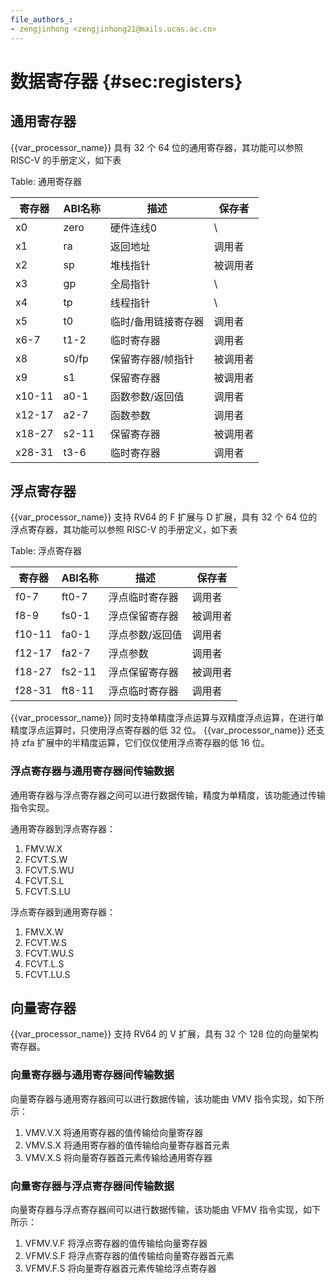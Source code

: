 ```yaml
---
file_authors_:
- zengjinhong <zengjinhong21@mails.ucas.ac.cn>
---
```

# 数据寄存器 {#sec:registers}

## 通用寄存器

{{var_processor_name}} 具有 32 个 64 位的通用寄存器，其功能可以参照 RISC-V 的手册定义，如下表

Table: 通用寄存器

| 寄存器 | ABI名称 | 描述                | 保存者   |
| ------ | ------- | ------------------- | -------- |
| x0     | zero    | 硬件连线0           | \        |
| x1     | ra      | 返回地址            | 调用者   |
| x2     | sp      | 堆栈指针            | 被调用者 |
| x3     | gp      | 全局指针            | \        |
| x4     | tp      | 线程指针            | \        |
| x5     | t0      | 临时/备用链接寄存器 | 调用者   |
| x6-7   | t1-2    | 临时寄存器          | 调用者   |
| x8     | s0/fp   | 保留寄存器/帧指针   | 被调用者 |
| x9     | s1      | 保留寄存器          | 被调用者 |
| x10-11 | a0-1    | 函数参数/返回值     | 调用者   |
| x12-17 | a2-7    | 函数参数            | 调用者   |
| x18-27 | s2-11   | 保留寄存器          | 被调用者 |
| x28-31 | t3-6    | 临时寄存器          | 调用者   |

## 浮点寄存器

{{var_processor_name}} 支持 RV64 的 F 扩展与 D 扩展，具有 32 个 64 位的浮点寄存器，其功能可以参照 RISC-V 的手册定义，如下表

Table: 浮点寄存器

| 寄存器 | ABI名称 | 描述            | 保存者   |
| ------ | ------- | --------------- | -------- |
| f0-7   | ft0-7   | 浮点临时寄存器  | 调用者   |
| f8-9   | fs0-1   | 浮点保留寄存器  | 被调用者 |
| f10-11 | fa0-1   | 浮点参数/返回值 | 调用者   |
| f12-17 | fa2-7   | 浮点参数        | 调用者   |
| f18-27 | fs2-11  | 浮点保留寄存器  | 被调用者 |
| f28-31 | ft8-11  | 浮点临时寄存器  | 调用者   |

{{var_processor_name}} 同时支持单精度浮点运算与双精度浮点运算，在进行单精度浮点运算时，只使用浮点寄存器的低 32 位。 {{var_processor_name}} 还支持 zfa 扩展中的半精度运算，它们仅仅使用浮点寄存器的低 16 位。

### 浮点寄存器与通用寄存器间传输数据

通用寄存器与浮点寄存器之间可以进行数据传输，精度为单精度，该功能通过传输指令实现。

通用寄存器到浮点寄存器：

1. FMV.W.X
2. FCVT.S.W
3. FCVT.S.WU
4. FCVT.S.L
5. FCVT.S.LU

浮点寄存器到通用寄存器：

1. FMV.X.W
2. FCVT.W.S
3. FCVT.WU.S
4. FCVT.L.S
5. FCVT.LU.S

## 向量寄存器

{{var_processor_name}} 支持 RV64 的 V 扩展，具有 32 个 128 位的向量架构寄存器。

### 向量寄存器与通用寄存器间传输数据

向量寄存器与通用寄存器间可以进行数据传输，该功能由 VMV 指令实现，如下所示：

1. VMV.V.X 将通用寄存器的值传输给向量寄存器
2. VMV.S.X 将通用寄存器的值传输给向量寄存器首元素
3. VMV.X.S 将向量寄存器首元素传输给通用寄存器

### 向量寄存器与浮点寄存器间传输数据

向量寄存器与浮点寄存器间可以进行数据传输，该功能由 VFMV 指令实现，如下所示：

1. VFMV.V.F 将浮点寄存器的值传输给向量寄存器
2. VFMV.S.F 将浮点寄存器的值传输给向量寄存器首元素
3. VFMV.F.S 将向量寄存器首元素传输给浮点寄存器
